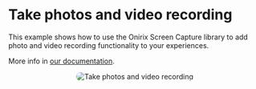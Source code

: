 # Take photos and video recording

This example shows how to use the Onirix Screen Capture library to add photo and video recording functionality to your experiences.

More info in [our documentation](https://docs.onirix.com/modules/screen-capture#step-4-add-a-watermark-wi).

<p style = 'text-align:center;'>
  <image
    src="ox-screen-capture-default-ui.png"
    alt="Take photos and video recording"
    caption="Take photos and video recording" 
    style="border-radius: 12px;">
</p>
